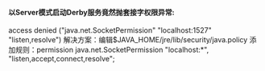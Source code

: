 #### 以Server模式启动Derby服务竟然抛套接字权限异常:
access denied ("java.net.SocketPermission" "localhost:1527" "listen,resolve")
解决方案：编辑$JAVA_HOME/jre/lib/security/java.policy
添加规则：permission java.net.SocketPermission "localhost:*", "listen,accept,connect,resolve";